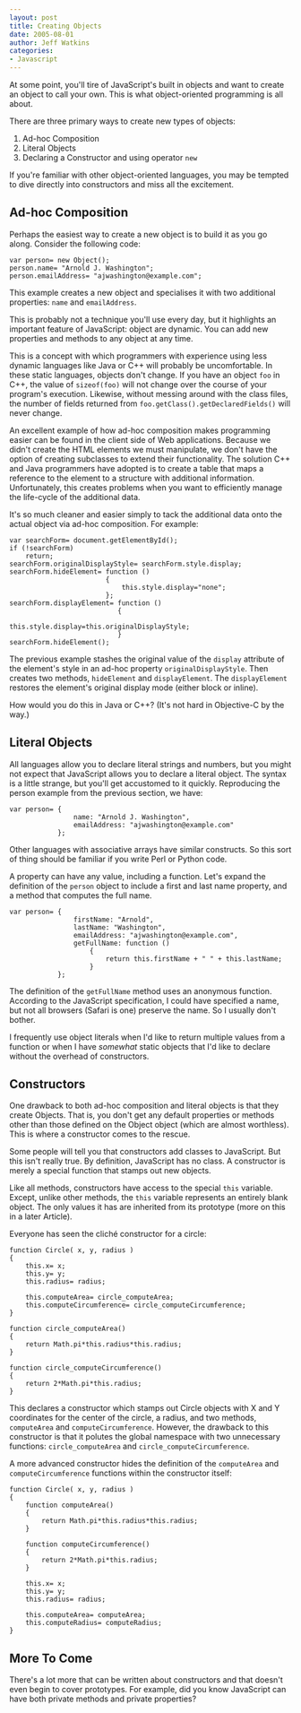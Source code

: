 ```yaml
---
layout: post
title: Creating Objects
date: 2005-08-01
author: Jeff Watkins
categories:
- Javascript
---
```


At some point, you'll tire of JavaScript's built in objects and want to create an object to call your own. This is what object-oriented programming is all about.


There are three primary ways to create new types of objects:

1. Ad-hoc Composition
2. Literal Objects
3. Declaring a Constructor and using operator `new`

If you're familiar with other object-oriented languages, you may be tempted to dive directly into constructors and miss all the excitement.

## Ad-hoc Composition ##

Perhaps the easiest way to create a new object is to build it as you go along. Consider the following code:

    var person= new Object();
    person.name= "Arnold J. Washington";
    person.emailAddress= "ajwashington@example.com";

This example creates a new object and specialises it with two additional properties: `name` and `emailAddress`.

This is probably not a technique you'll use every day, but it highlights an important feature of JavaScript: object are dynamic. You can add new properties and methods to any object at any time.

This is a concept with which programmers with experience using less dynamic languages like Java or C++ will probably be uncomfortable. In these static languages, objects don't change. If you have an object `foo` in C++, the value of `sizeof(foo)` will not change over the course of your program's execution. Likewise, without messing around with the class files, the number of fields returned from `foo.getClass().getDeclaredFields()` will never change.

An excellent example of how ad-hoc composition makes programming easier can be found in the client side of Web applications. Because we didn't create the HTML elements we must manipulate, we don't have the option of creating subclasses to extend their functionality. The solution C++ and Java programmers have adopted is to create a table that maps a reference to the element to a structure with additional information. Unfortunately, this creates problems when you want to efficiently manage the life-cycle of the additional data.

It's so much cleaner and easier simply to tack the additional data onto the actual object via ad-hoc composition. For example:

    var searchForm= document.getElementById();
    if (!searchForm)
        return;
    searchForm.originalDisplayStyle= searchForm.style.display;
    searchForm.hideElement= function ()
                            {
                                this.style.display="none";
                            };
    searchForm.displayElement= function ()
                               {
                                   this.style.display=this.originalDisplayStyle;
                               }
    searchForm.hideElement();

The previous example stashes the original value of the `display` attribute of the element's style in an ad-hoc property `originalDisplayStyle`. Then creates two methods, `hideElement` and `displayElement`. The `displayElement` restores the element's original display mode (either block or inline).

How would you do this in Java or C++? (It's not hard in Objective-C by the way.)

## Literal Objects ##

All languages allow you to declare literal strings and numbers, but you might not expect that JavaScript allows you to declare a literal object. The syntax is a little strange, but you'll get accustomed to it quickly. Reproducing the person example from the previous section, we have:

    var person= {
                    name: "Arnold J. Washington",
                    emailAddress: "ajwashington@example.com"
                };

Other languages with associative arrays have similar constructs. So this sort of thing should be familiar if you write Perl or Python code.

A property can have any value, including a function. Let's expand the definition of the `person` object to include a first and last name property, and a method that computes the full name.

    var person= {
                    firstName: "Arnold",
                    lastName: "Washington",
                    emailAddress: "ajwashington@example.com",
                    getFullName: function ()
                        {
                            return this.firstName + " " + this.lastName;
                        }
                };

The definition of the `getFullName` method uses an anonymous function. According to the JavaScript specification, I could have specified a name, but not all browsers (Safari is one) preserve the name. So I usually don't bother.

I frequently use object literals when I'd like to return multiple values from a function or when I have *somewhat* static objects that I'd like to declare without the overhead of constructors.

## Constructors ##

One drawback to both ad-hoc composition and literal objects is that they create Objects. That is, you don't get any default properties or methods other than those defined on the Object object (which are almost worthless). This is where a constructor comes to the rescue.

Some people will tell you that constructors add classes to JavaScript. But this isn't really true. By definition, JavaScript has no class. A constructor is merely a special function that stamps out new objects.

Like all methods, constructors have access to the special `this` variable. Except, unlike other methods, the `this` variable represents an entirely blank object. The only values it has are inherited from its prototype (more on this in a later Article).

Everyone has seen the clich&eacute; constructor for a circle:

    function Circle( x, y, radius )
    {
        this.x= x;
        this.y= y;
        this.radius= radius;
        
        this.computeArea= circle_computeArea;
        this.computeCircumference= circle_computeCircumference;
    }

    function circle_computeArea()
    {
        return Math.pi*this.radius*this.radius;
    }

    function circle_computeCircumference()
    {
        return 2*Math.pi*this.radius;
    }
    
This declares a constructor which stamps out Circle objects with X and Y coordinates for the center of the circle, a radius, and two methods, `computeArea` and `computeCircumference`. However, the drawback to this constructor is that it polutes the global namespace with two unnecessary functions: `circle_computeArea` and `circle_computeCircumference`.

A more advanced constructor hides the definition of the `computeArea` and `computeCircumference` functions within the constructor itself:

    function Circle( x, y, radius )
    {
        function computeArea()
        {
            return Math.pi*this.radius*this.radius;
        }
        
        function computeCircumference()
        {
            return 2*Math.pi*this.radius;
        }
        
        this.x= x;
        this.y= y;
        this.radius= radius;
        
        this.computeArea= computeArea;
        this.computeRadius= computeRadius;
    }

## More To Come ##

There's a lot more that can be written about constructors and that doesn't even begin to cover prototypes. For example, did you know JavaScript can have both private methods and private properties?